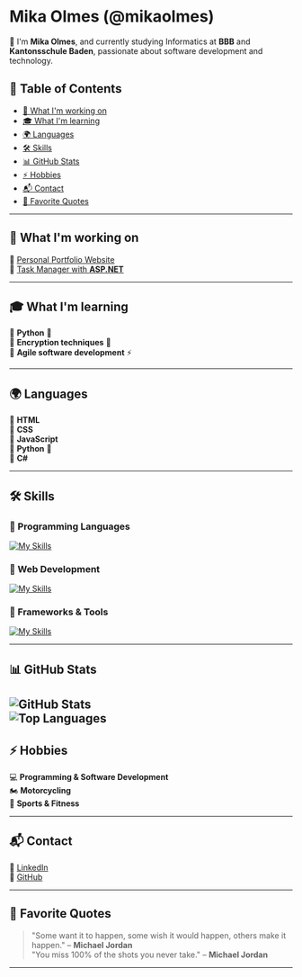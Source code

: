 # Mika Olmes (@mikaolmes) 
👋 I'm **Mika Olmes**, and currently studying Informatics at **BBB** and **Kantonsschule Baden**, passionate about software development and technology.  

## 📌 Table of Contents  
- [🚀 What I'm working on](#-what-im-working-on)  
- [🎓 What I'm learning](#-what-im-learning)  
- [🌍 Languages](#-languages)  
- [🛠️ Skills](#-skills)  
- [📊 GitHub Stats](#-github-stats)  
- [⚡ Hobbies](#-hobbies)  
- [📬 Contact](#-contact)  
- [💬 Favorite Quotes](#-favorite-quotes)  

---

## 🚀 What I'm working on  
🔹 [Personal Portfolio Website](https://mikaolmes.github.io/)  
🔹 [Task Manager with **ASP.NET**](https://github.com/mikaolmes/Task-Manager)  

---

## 🎓 What I'm learning  
🔹 **Python** 🐍  
🔹 **Encryption techniques** 🔐  
🔹 **Agile software development** ⚡  

---

## 🌍 Languages  
🔹 **HTML**  
🔹 **CSS**  
🔹 **JavaScript**  
🔹 **Python** 🐍  
🔹 **C#**  

---

## 🛠️ Skills  

### 🔹 Programming Languages  
[![My Skills](https://skillicons.dev/icons?i=python,js,c#)](https://skillicons.dev)

### 🔹 Web Development  
[![My Skills](https://skillicons.dev/icons?i=html,css,js)](https://skillicons.dev)  

### 🔹 Frameworks & Tools  
[![My Skills](https://skillicons.dev/icons?i=dotnet,docker,github,vscode,visualstudio)](https://skillicons.dev)  


---

## 📊 GitHub Stats  
![GitHub Stats](https://github-readme-stats.vercel.app/api?username=mikaolmes&show_icons=true&theme=transparent)  
![Top Languages](https://github-readme-stats.vercel.app/api/top-langs/?username=mikaolmes&layout=compact&theme=github_dark) 
---

## ⚡ Hobbies  
💻 **Programming & Software Development**  
🏍️ **Motorcycling**  
👟 **Sports & Fitness**  

---

## 📬 Contact  
🔹 [LinkedIn](https://www.linkedin.com/in/mika-olmes-2227b1341/)  
🔹 [GitHub](https://github.com/mikaolmes)  

---

## 💬 Favorite Quotes  
> "Some want it to happen, some wish it would happen, others make it happen." – **Michael Jordan**  
> "You miss 100% of the shots you never take." – **Michael Jordan**  

---
